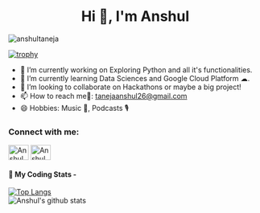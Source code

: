 <h1 align="center">Hi 👋, I'm Anshul</h1>

<p align="left"> <img src="https://komarev.com/ghpvc/?username=anshultaneja&label=Profile%20views&color=0e75b6&style=flat" alt="anshultaneja" /> </p>

[![trophy](https://github-profile-trophy.vercel.app/?username=anshultaneja&theme=onedark&title=Stars,Followers,Commit,Repositories)](https://github.com/ryo-ma/github-profile-trophy)

- 🔭 I’m currently working on Exploring Python and all it's functionalities.
- 🌱 I’m currently learning Data Sciences and Google Cloud Platform ☁.
- 👯 I’m looking to collaborate on Hackathons or maybe a big project!
- 📫 How to reach me📧: tanejaanshul26@gmail.com
- 😄 Hobbies: Music 🎵, Podcasts 🎙

<h3 align="left">Connect with me:</h3>
<p align="left">
<a href="https://www.linkedin.com/in/anshul-1493a3145/" target="blank"><img align="center" src="https://cdn.jsdelivr.net/npm/simple-icons@3.0.1/icons/linkedin.svg" alt="Anshul" height="30" width="40" /></a>
 <a href="mailTo:tanejaanshul26@gmail.com" target="blank"><img align="center" src="https://cdn.jsdelivr.net/npm/simple-icons@3.0.1/icons/gmail.svg" alt="Anshul" height="30" width="40" /></a>

#### 🚀 My Coding Stats -
[![Top Langs](https://github-readme-stats.vercel.app/api/top-langs/?username=anshultaneja&layout=compact&hide=jupyter%20notebook,html&langs_count=8&theme=dark)](https://github.com/Anshika15/github-readme-stats)
<br>
![Anshul's github stats](https://github-readme-stats.vercel.app/api?username=anshultaneja&show_icons=true&count_private=true&hide=contribs,prs,issues&theme=radical)

